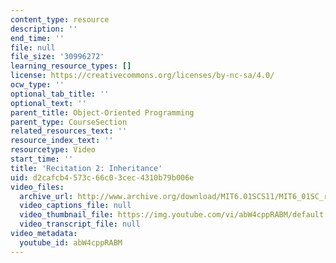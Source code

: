 ```yaml
---
content_type: resource
description: ''
end_time: ''
file: null
file_size: '30996272'
learning_resource_types: []
license: https://creativecommons.org/licenses/by-nc-sa/4.0/
ocw_type: ''
optional_tab_title: ''
optional_text: ''
parent_title: Object-Oriented Programming
parent_type: CourseSection
related_resources_text: ''
resource_index_text: ''
resourcetype: Video
start_time: ''
title: 'Recitation 2: Inheritance'
uid: d2cafcb4-573c-66c0-3cec-4310b79b006e
video_files:
  archive_url: http://www.archive.org/download/MIT6.01SCS11/MIT6_01SC_rec2_300k.mp4
  video_captions_file: null
  video_thumbnail_file: https://img.youtube.com/vi/abW4cppRABM/default.jpg
  video_transcript_file: null
video_metadata:
  youtube_id: abW4cppRABM
---
```

